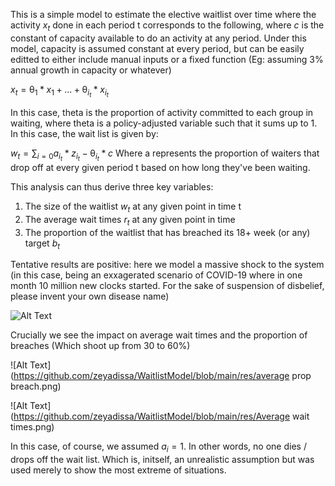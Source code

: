 This is a simple model to estimate the elective waitlist over time where the activity $x_t$ done in each period t corresponds to the following, where $c$ is the constant of capacity available to do an activity at any period. Under this model, capacity is assumed constant at every period, but can be easily editted to either include manual inputs or a fixed function (Eg: assuming 3% annual growth in capacity or whatever)

$x_t = \uptheta_1* x_1 + ... + \uptheta_{i_t} * x_{i_t}$ 

In this case, theta is the proportion of activity committed to each group in waiting, where theta is a policy-adjusted variable such that it sums up to 1. In this case, the wait list is given by: 

$w_t = \sum_{i=0} a_{i_t}*z_{i_t} - \uptheta_{i_t} *c$
Where a represents the proportion of waiters that drop off at every given period t based on how long they've been waiting.

This analysis can thus derive three key variables:

1. The size of the waitlist $w_t$ at any given point in time t
2. The average wait times $r_t$ at any given point in time
3. The proportion of the waitlist that has breached its 18+ week (or any) target $b_t$

Tentative results are positive: here we model a massive shock to the system (in this case, being an exxagerated scenario of COVID-19 where in one month 10 million new clocks started. For the sake of suspension of disbelief, please invent your own disease name)

![Alt Text](https://github.com/zeyadissa/WaitlistModel/blob/main/res/animation.gif)

Crucially we see the impact on average wait times and the proportion of breaches (Which shoot up from 30 to 60%)

![Alt Text](https://github.com/zeyadissa/WaitlistModel/blob/main/res/average prop breach.png)

![Alt Text](https://github.com/zeyadissa/WaitlistModel/blob/main/res/Average wait times.png)

In this case, of course, we assumed $a_i = 1$. In other words, no one dies / drops off the wait list. Which is, initself, an unrealistic assumption but was used merely to show the most extreme of situations.
